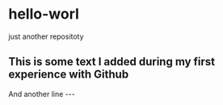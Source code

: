 # hello-worl
just another repositoty

This is some text I added during my first experience with Github
----------------------------------------------------------------
And another line ---
